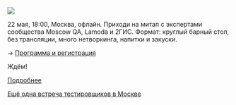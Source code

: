 <!--2025-05-16 14:29:07-->
<div class="yb">
  <div class="rss habr"><img src="https://habrastorage.org/getpro/habr/upload_files/abd/07d/ce5/abd07dce5b0c1419dad5a678c130b422.jpg" /><p>22 мая, 18:00, Москва, офлайн. Приходи на митап с экспертами сообщества Moscow QA, Lamoda и 2ГИС. Формат: круглый барный стол, без трансляции, много нетворкинга, напитки и закуски. </p><p>→ <a href="https://moscowqa.timepad.ru/event/3358137/">Программа и регистрация</a>&nbsp;</p><p>Ждём!</p> <a href="https://habr.com/ru/articles/910108/#habracut">Подробнее</a> <p class="titl"><a href="https://habr.com/ru/companies/2gis/news/910108/?utm_source=habrahabr&utm_medium=rss&utm_campaign=910108">Ещё одна встреча тестировщиков в Москве</a></p></div>
</div>
